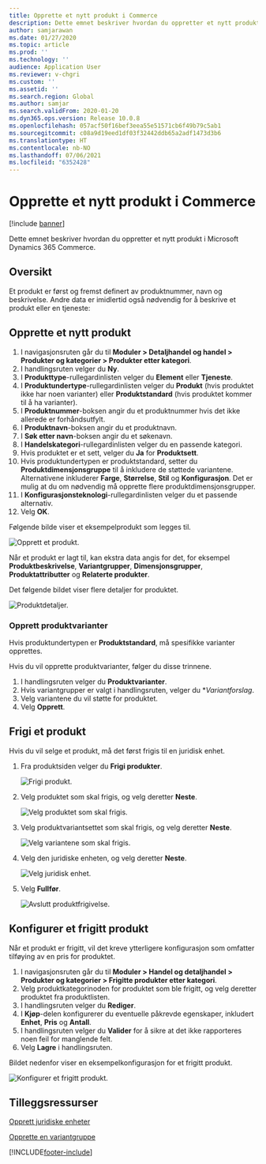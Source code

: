 ```yaml
---
title: Opprette et nytt produkt i Commerce
description: Dette emnet beskriver hvordan du oppretter et nytt produkt i Microsoft Dynamics 365 Commerce.
author: samjarawan
ms.date: 01/27/2020
ms.topic: article
ms.prod: ''
ms.technology: ''
audience: Application User
ms.reviewer: v-chgri
ms.custom: ''
ms.assetid: ''
ms.search.region: Global
ms.author: samjar
ms.search.validFrom: 2020-01-20
ms.dyn365.ops.version: Release 10.0.8
ms.openlocfilehash: 057acf50f16bef3eea55e51571cb6f49b79c5ab1
ms.sourcegitcommit: c08a9d19eed1df03f32442ddb65a2adf1473d3b6
ms.translationtype: HT
ms.contentlocale: nb-NO
ms.lasthandoff: 07/06/2021
ms.locfileid: "6352428"
---
```

# <a name="create-a-new-product-in-commerce"></a>Opprette et nytt produkt i Commerce


[!include [banner](includes/banner.md)]

Dette emnet beskriver hvordan du oppretter et nytt produkt i Microsoft Dynamics 365 Commerce.

## <a name="overview"></a>Oversikt

Et produkt er først og fremst definert av produktnummer, navn og beskrivelse. Andre data er imidlertid også nødvendig for å beskrive et produkt eller en tjeneste:

## <a name="create-a-new-product"></a>Opprette et nytt produkt

1. I navigasjonsruten går du til **Moduler \> Detaljhandel og handel \> Produkter og kategorier \> Produkter etter kategori**.
1. I handlingsruten velger du **Ny**.
1. I **Produkttype**-rullegardinlisten velger du **Element** eller **Tjeneste**.
1. I **Produktundertype**-rullegardinlisten velger du **Produkt** (hvis produktet ikke har noen varianter) eller **Produktstandard** (hvis produktet kommer til å ha varianter).
1. I **Produktnummer**-boksen angir du et produktnummer hvis det ikke allerede er forhåndsutfylt.
1. I **Produktnavn**-boksen angir du et produktnavn.
1. I **Søk etter navn**-boksen angir du et søkenavn.
1. I **Handelskategori**-rullegardinlisten velger du en passende kategori.
1. Hvis produktet er et sett, velger du **Ja** for **Produktsett**.
1. Hvis produktundertypen er produktstandard, setter du **Produktdimensjonsgruppe** til å inkludere de støttede variantene. Alternativene inkluderer **Farge**, **Størrelse**, **Stil** og **Konfigurasjon**. Det er mulig at du om nødvendig må opprette flere produktdimensjonsgrupper.
1. I **Konfigurasjonsteknologi**-rullegardinlisten velger du et passende alternativ.
1. Velg **OK**.

Følgende bilde viser et eksempelprodukt som legges til.

![Opprett et produkt.](media/create-new-product.png)

Når et produkt er lagt til, kan ekstra data angis for det, for eksempel **Produktbeskrivelse**, **Variantgrupper**, **Dimensjonsgrupper**, **Produktattributter** og **Relaterte produkter**.

Det følgende bildet viser flere detaljer for produktet.

![Produktdetaljer.](media/create-new-product-2.png)

### <a name="create-product-variants"></a>Opprett produktvarianter

Hvis produktundertypen er **Produktstandard**, må spesifikke varianter opprettes. 

Hvis du vil opprette produktvarianter, følger du disse trinnene.

1. I handlingsruten velger du **Produktvarianter**.
1. Hvis variantgrupper er valgt i handlingsruten, velger du **Variantforslag*.
1. Velg variantene du vil støtte for produktet.
1. Velg **Opprett**.

## <a name="release-a-product"></a>Frigi et produkt

Hvis du vil selge et produkt, må det først frigis til en juridisk enhet.

1. Fra produktsiden velger du **Frigi produkter**.

    ![Frigi produkt.](media/create-new-product-3.png)

1. Velg produktet som skal frigis, og velg deretter **Neste**.

    ![Velg produktet som skal frigis.](media/create-new-product-4.png)

1. Velg produktvariantsettet som skal frigis, og velg deretter **Neste**.

    ![Velg variantene som skal frigis.](media/create-new-product-5.png)

1. Velg den juridiske enheten, og velg deretter **Neste**.

    ![Velg juridisk enhet.](media/create-new-product-6.png)

1. Velg **Fullfør**.

    ![Avslutt produktfrigivelse.](media/create-new-product-7.png)

## <a name="configure-a-released-product"></a>Konfigurer et frigitt produkt

Når et produkt er frigitt, vil det kreve ytterligere konfigurasjon som omfatter tilføying av en pris for produktet.

1. I navigasjonsruten går du til **Moduler \> Handel og detaljhandel \> Produkter og kategorier \> Frigitte produkter etter kategori**.
1. Velg produktkategorinoden for produktet som ble frigitt, og velg deretter produktet fra produktlisten.
1. I handlingsruten velger du **Rediger**.
1. I **Kjøp**-delen konfigurerer du eventuelle påkrevde egenskaper, inkludert **Enhet**, **Pris** og **Antall**.
1. I handlingsruten velger du **Valider** for å sikre at det ikke rapporteres noen feil for manglende felt.
1. Velg **Lagre** i handlingsruten.

Bildet nedenfor viser en eksempelkonfigurasjon for et frigitt produkt.

![Konfigurer et frigitt produkt.](media/create-new-product-8.png)

## <a name="additional-resources"></a>Tilleggsressurser

[Opprett juridiske enheter](channels-legal-entities.md)

[Opprette en variantgruppe](create-variant-group.md) 


[!INCLUDE[footer-include](../includes/footer-banner.md)]
